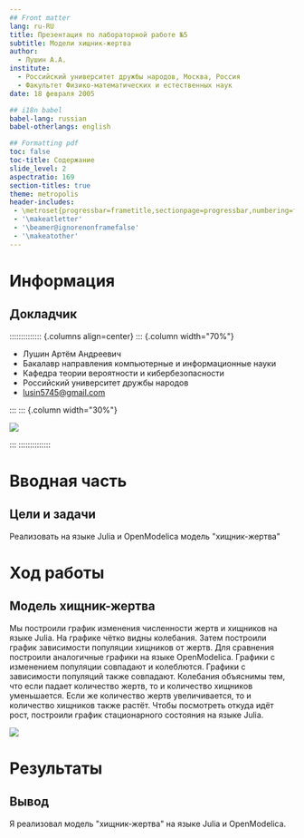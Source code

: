 ```yaml
---
## Front matter
lang: ru-RU
title: Презентация по лабораторной работе №5
subtitle: Модели хищник-жертва
author:
  - Лушин А.А.
institute:
  - Российский университет дружбы народов, Москва, Россия
  - Факультет Физико-математических и естественных наук
date: 18 февраля 2005

## i18n babel
babel-lang: russian
babel-otherlangs: english

## Formatting pdf
toc: false
toc-title: Содержание
slide_level: 2
aspectratio: 169
section-titles: true
theme: metropolis
header-includes:
 - \metroset{progressbar=frametitle,sectionpage=progressbar,numbering=fraction}
 - '\makeatletter'
 - '\beamer@ignorenonframefalse'
 - '\makeatother'
---
```


# Информация

## Докладчик

:::::::::::::: {.columns align=center}
::: {.column width="70%"}

  * Лушин Артём Андреевич
  * Бакалавр направления компьютерные и информационные науки
  * Кафедра теории вероятности и кибербезопасности
  * Российский университет дружбы народов
  * [lusin5745@gmail.com](mailto:lusin5745@gmail.com)

:::
::: {.column width="30%"}

![](/home/aalushin1/study_2024-2025_mathmod1/labs/lab3/presentation/image/me.jpg)

:::
::::::::::::::

# Вводная часть

## Цели и задачи

Реализовать на языке Julia и OpenModelica модель "хищник-жертва"

# Ход работы

## Модель хищник-жертва

Мы построили график изменения численности жертв и хищников на языке Julia. На графике чётко видны колебания. Затем построили график зависимости популяции хищников от жертв. Для сравнения построили аналогичные графики на языке OpenModelica. Графики с изменением популяции совпадают и колеблются. Графики с зависимости популяций также совпадают. Колебания объяснимы тем, что если падает количество жертв, то и количество хищников уменьшается. Если же количество жертв увеличивается, то и количество хищников также растёт. Чтобы посмотреть откуда идёт рост, построили график стационарного состояния на языке Julia. 

![](/home/aalushin1/study_2024-2025_mathmod1/labs/lab5/presentation/image/2.jpg)



# Результаты

## Вывод 

Я реализовал модель "хищник-жертва" на языке Julia и OpenModelica.

